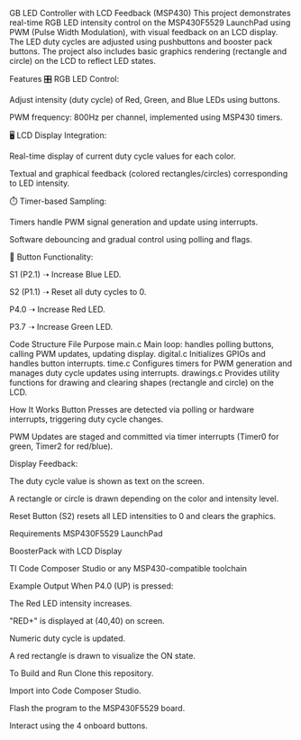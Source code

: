 GB LED Controller with LCD Feedback (MSP430)
This project demonstrates real-time RGB LED intensity control on the MSP430F5529 LaunchPad using PWM (Pulse Width Modulation), with visual feedback on an LCD display. The LED duty cycles are adjusted using pushbuttons and booster pack buttons. The project also includes basic graphics rendering (rectangle and circle) on the LCD to reflect LED states.

Features
🎛️ RGB LED Control:

Adjust intensity (duty cycle) of Red, Green, and Blue LEDs using buttons.

PWM frequency: 800Hz per channel, implemented using MSP430 timers.

🖥️ LCD Display Integration:

Real-time display of current duty cycle values for each color.

Textual and graphical feedback (colored rectangles/circles) corresponding to LED intensity.

⏱️ Timer-based Sampling:

Timers handle PWM signal generation and update using interrupts.

Software debouncing and gradual control using polling and flags.

🔘 Button Functionality:

S1 (P2.1) ➝ Increase Blue LED.

S2 (P1.1) ➝ Reset all duty cycles to 0.

P4.0 ➝ Increase Red LED.

P3.7 ➝ Increase Green LED.

Code Structure
File	Purpose
main.c	Main loop: handles polling buttons, calling PWM updates, updating display.
digital.c	Initializes GPIOs and handles button interrupts.
time.c	Configures timers for PWM generation and manages duty cycle updates using interrupts.
drawings.c	Provides utility functions for drawing and clearing shapes (rectangle and circle) on the LCD.

How It Works
Button Presses are detected via polling or hardware interrupts, triggering duty cycle changes.

PWM Updates are staged and committed via timer interrupts (Timer0 for green, Timer2 for red/blue).

Display Feedback:

The duty cycle value is shown as text on the screen.

A rectangle or circle is drawn depending on the color and intensity level.

Reset Button (S2) resets all LED intensities to 0 and clears the graphics.

Requirements
MSP430F5529 LaunchPad

BoosterPack with LCD Display

TI Code Composer Studio or any MSP430-compatible toolchain

Example Output
When P4.0 (UP) is pressed:

The Red LED intensity increases.

"RED+" is displayed at (40,40) on screen.

Numeric duty cycle is updated.

A red rectangle is drawn to visualize the ON state.

To Build and Run
Clone this repository.

Import into Code Composer Studio.

Flash the program to the MSP430F5529 board.

Interact using the 4 onboard buttons.
